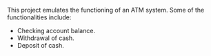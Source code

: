 This project emulates the functioning of an ATM system.
Some of the functionalities include:
* Checking account balance.
* Withdrawal of cash.
* Deposit of cash.
